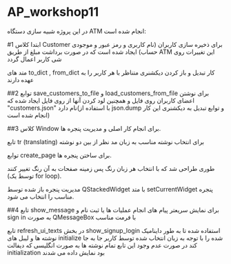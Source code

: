 # AP_workshop11
در این پروژه شبیه سازی دستگاه ATM انجام شده است:  

#1
ابتدا کلاس Customer برای ذخیره سازی کاربران (نام کاربری و رمز عبور و موجودی حساب) ایجاد شده است که در صورت برداشت مبلغ از طریق ATM این تغییرات روی شی کاربر اعمال گردد  

متد های to_dict , from_dict کار تبدیل و باز کردن دیکشنری متناظر با هر کاربر را به عهده دارند  

##2
توابع save_customers_to_file و load_customers_from_file برای نوشتن اعضای کاربران روی فایل و همچنین لود کردن آنها از روی فایل ایجاد شده که "customers.json" نام دارد(با استفاده از json.dump و توابع تبدیل به دیکشنری این کار انجام شده است)  

##3
کلاس Window برای انجام کار اصلی و مدیریت پنجره ها.  

تابع tr (translating) برای انتخاب نوشته مناسب به زبان مد نظر از بین دو نوشته  

توابع create_page برای ساختن پنجره ها.  

طوری طراحی شد که با انتخاب هر زبان رنگ پس زمینه صفحات به آن رنگ تغییر کنند (توسط یک for loop).  

مدیریت پنجره باز شده توسط QStackedWidget با متد setCurrentWidget پنجره مناسب را انتخاب می شود.  

##4
تابع show_message برای نمایش سریعتر پیام های انجام عملیات ها یا ثبت نام و sign in به صورت QMessageBox با فرمت مناسب  

تابع refresh_ui_texts در بخش show_signup_login استفاده شده تا به طور داینامیک نوشته ها و لیبل های initialize شده را با توجه به زبان انتخاب شده توسط کاربر جا به جا کند در صورت عدم وجود این تابع تمام نوشته ها به صورت انگلیسی که دیفالت initialization بود نمایش داده می شدند  

